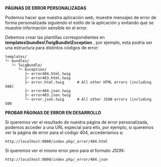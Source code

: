 **PÁGINAS DE ERROR PERSONALIZADAS**

Podemos hacer que nuestra aplicación web, muestre mensajes de error de forma personalizada siguiendo el estilo de la aplicación y evitando que se muestre información sensible en el error.

Debemos crear las plantillas correspondientes en **templates\bundles\TwigBundle\Exception** , por ejemplo, esta podría ser una estructura para distintos códigos de error:

    templates/
    └─ bundles/
       └─ TwigBundle/
          └─ Exception/
             ├─ error404.html.twig
             ├─ error403.html.twig
             ├─ error.html.twig      # All other HTML errors (including 500)
             ├─ error404.json.twig
             ├─ error403.json.twig
             └─ error.json.twig      # All other JSON errors (including 500


**PROBAR PÁGINAS DE ERROR EN DESARROLLO**

Si queremos ver el resultado de nuestra página de error personalizada, podemos acceder a una URL especial para ello, por ejemplo, si queremos ver la página de error para el código 404, accederíamos a:

    http://localhost:8000/index.php/_error/404.html

Si queremos ver el mismo error pero para el formato JSON:

    http://localhost:8000/index.php/_error/404.json
